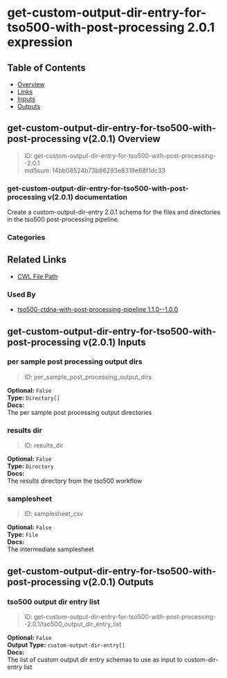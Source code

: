 
get-custom-output-dir-entry-for-tso500-with-post-processing 2.0.1 expression
============================================================================

## Table of Contents
  
- [Overview](#get-custom-output-dir-entry-for-tso500-with-post-processing-v201-overview)  
- [Links](#related-links)  
- [Inputs](#get-custom-output-dir-entry-for-tso500-with-post-processing-v201-inputs)  
- [Outputs](#get-custom-output-dir-entry-for-tso500-with-post-processing-v201-outputs)  


## get-custom-output-dir-entry-for-tso500-with-post-processing v(2.0.1) Overview



  
> ID: get-custom-output-dir-entry-for-tso500-with-post-processing--2.0.1  
> md5sum: f4bb08524b73b86293e8319e68f1dc33

### get-custom-output-dir-entry-for-tso500-with-post-processing v(2.0.1) documentation
  
Create a custom-output-dir-entry 2.0.1 schema for the files and directories in the tso500 post-processing pipeline.

### Categories
  


## Related Links
  
- [CWL File Path](../../../../../../expressions/get-custom-output-dir-entry-for-tso500-with-post-processing/2.0.1/get-custom-output-dir-entry-for-tso500-with-post-processing__2.0.1.cwl)  


### Used By
  
- [tso500-ctdna-with-post-processing-pipeline 1.1.0--1.0.0](../../../workflows/tso500-ctdna-with-post-processing-pipeline/1.1.0--1.0.0/tso500-ctdna-with-post-processing-pipeline__1.1.0--1.0.0.md)  

  


## get-custom-output-dir-entry-for-tso500-with-post-processing v(2.0.1) Inputs

### per sample post processing output dirs



  
> ID: per_sample_post_processing_output_dirs
  
**Optional:** `False`  
**Type:** `Directory[]`  
**Docs:**  
The per sample post processing output directories


### results dir



  
> ID: results_dir
  
**Optional:** `False`  
**Type:** `Directory`  
**Docs:**  
The results directory from the tso500 workflow


### samplesheet



  
> ID: samplesheet_csv
  
**Optional:** `False`  
**Type:** `File`  
**Docs:**  
The intermediate samplesheet

  


## get-custom-output-dir-entry-for-tso500-with-post-processing v(2.0.1) Outputs

### tso500 output dir entry list



  
> ID: get-custom-output-dir-entry-for-tso500-with-post-processing--2.0.1/tso500_output_dir_entry_list  

  
**Optional:** `False`  
**Output Type:** `custom-output-dir-entry[]`  
**Docs:**  
The list of custom output dir entry schemas to use as input to custom-dir-entry list
  

  

